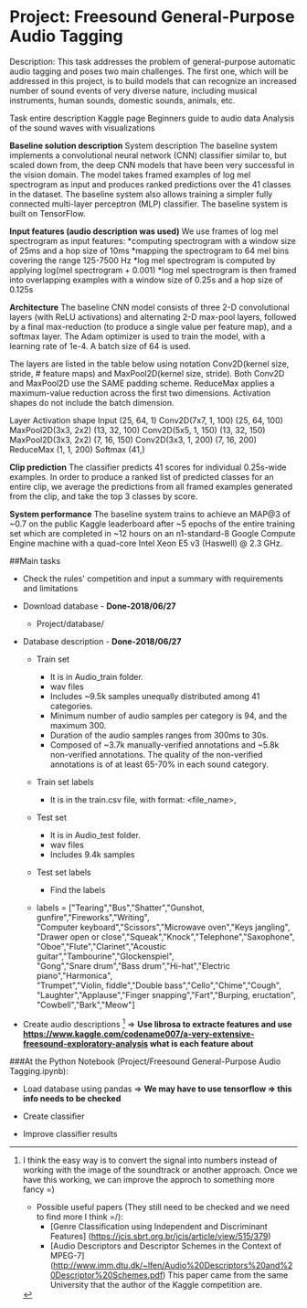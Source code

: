 
# Project: Freesound General-Purpose Audio Tagging

Description:
This task addresses the problem of general-purpose automatic audio tagging and poses two main challenges. The first one, which will be addressed in this project, is to build models that can recognize an increased number of sound events of very diverse nature, including musical instruments, human sounds, domestic sounds, animals, etc.

<link rel="stylesheet" type="text/css" href="http://dcase.community/challenge2018/task-general-purpose-audio-tagging"> Task entire description
<link rel="stylesheet" type="text/css" href="https://www.kaggle.com/c/freesound-audio-tagging"> Kaggle page
<link rel="stylesheet" type="text/css" href="https://www.kaggle.com/fizzbuzz/beginner-s-guide-to-audio-data"> Beginners guide to audio data
<link rel="stylesheet" type="text/css" href="https://www.kaggle.com/codename007/a-very-extensive-freesound-exploratory-analysis"> Analysis of the sound waves with visualizations

<b>Baseline solution description</b>
System description
The baseline system implements a convolutional neural network (CNN) classifier similar to, but scaled down from, the deep CNN models that have been very successful in the vision domain. The model takes framed examples of log mel spectrogram as input and produces ranked predictions over the 41 classes in the dataset. The baseline system also allows training a simpler fully connected multi-layer perceptron (MLP) classifier. The baseline system is built on TensorFlow.

<strong>Input features (audio description was used)</strong> 
We use frames of log mel spectrogram as input features:
    *computing spectrogram with a window size of 25ms and a hop size of 10ms
    *mapping the spectrogram to 64 mel bins covering the range 125-7500 Hz
    *log mel spectrogram is computed by applying log(mel spectrogram + 0.001)
    *log mel spectrogram is then framed into overlapping examples with a window size of 0.25s and a hop size of 0.125s

<strong>Architecture</strong>
The baseline CNN model consists of three 2-D convolutional layers (with ReLU activations) and alternating 2-D max-pool layers, followed by a final max-reduction (to produce a single value per feature map), and a softmax layer. The Adam optimizer is used to train the model, with a learning rate of 1e-4. A batch size of 64 is used.

The layers are listed in the table below using notation Conv2D(kernel size, stride, # feature maps) and MaxPool2D(kernel size, stride). Both Conv2D and MaxPool2D use the SAME padding scheme. ReduceMax applies a maximum-value reduction across the first two dimensions. Activation shapes do not include the batch dimension.

Layer   Activation shape
Input   (25, 64, 1)
Conv2D(7x7, 1, 100) (25, 64, 100)
MaxPool2D(3x3, 2x2) (13, 32, 100)
Conv2D(5x5, 1, 150) (13, 32, 150)
MaxPool2D(3x3, 2x2) (7, 16, 150)
Conv2D(3x3, 1, 200) (7, 16, 200)
ReduceMax   (1, 1, 200)
Softmax (41,)

<strong>Clip prediction</strong> 
The classifier predicts 41 scores for individual 0.25s-wide examples. In order to produce a ranked list of predicted classes for an entire clip, we average the predictions from all framed examples generated from the clip, and take the top 3 classes by score.

<strong>System performance</strong>
The baseline system trains to achieve an MAP@3 of ~0.7 on the public Kaggle leaderboard after ~5 epochs of the entire training set which are completed in ~12 hours on an n1-standard-8 Google Compute Engine machine with a quad-core Intel Xeon E5 v3 (Haswell) @ 2.3 GHz.

##Main tasks

* Check the rules' competition and input a summary with requirements and limitations

* Download database - **Done-2018/06/27**
    * Project/database/

* Database description - **Done-2018/06/27**
    * Train set
        - It is in Audio_train folder.
        - wav files
        - Includes ~9.5k samples unequally distributed among 41 categories.
        - Minimum number of audio samples per category is 94, and the maximum 300. 
        - Duration of the audio samples ranges from 300ms to 30s.
        - Composed of ~3.7k manually-verified annotations and ~5.8k non-verified annotations. The quality of the non-verified annotations is of at least 65-70% in each sound category.

    * Train set labels
        - It is in the train.csv file, with format: <file_name>,<label>
        
    * Test set
        - It is in Audio_test folder.
        - wav files
        - Includes 9.4k samples
    
    * Test set labels
        - Find the labels

    * labels = ["Tearing","Bus","Shatter","Gunshot, gunfire","Fireworks","Writing",\
        "Computer keyboard","Scissors","Microwave oven","Keys jangling",\
        "Drawer open or close","Squeak","Knock","Telephone","Saxophone",\
        "Oboe","Flute","Clarinet","Acoustic guitar","Tambourine","Glockenspiel",\
        "Gong","Snare drum","Bass drum","Hi-hat","Electric piano","Harmonica",\
        "Trumpet","Violin, fiddle","Double bass","Cello","Chime","Cough",\
        "Laughter","Applause","Finger snapping","Fart","Burping, eructation",\
        "Cowbell","Bark","Meow"]

* Create audio descriptions [^1] => **Use librosa to extracte features and use https://www.kaggle.com/codename007/a-very-extensive-freesound-exploratory-analysis what is each feature about**
[^1]: I think the easy way is to convert the signal into numbers instead of working with the image of the soundtrack or another approach. Once we have this working, we can improve the approch to something more fancy =)

    * Possible useful papers (They still need to be checked and we need to find more I think =/):
        - [Genre Classification using Independent and Discriminant Features] (https://jcis.sbrt.org.br/jcis/article/view/515/379)
        - [Audio Descriptors and Descriptor Schemes in the Context of MPEG-7] (http://www.imm.dtu.dk/~lfen/Audio%20Descriptors%20and%20Descriptor%20Schemes.pdf) This paper came from the same University that the author of the Kaggle competition are.
    
###At the Python Notebook (Project/Freesound General-Purpose Audio Tagging.ipynb):

* Load database using pandas => **We may have to use tensorflow => this info needs to be checked**

* Create classifier

* Improve classifier results

